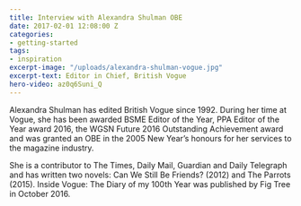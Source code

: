 ```yaml
---
title: Interview with Alexandra Shulman OBE
date: 2017-02-01 12:08:00 Z
categories:
- getting-started
tags:
- inspiration
excerpt-image: "/uploads/alexandra-shulman-vogue.jpg"
excerpt-text: Editor in Chief, British Vogue
hero-video: az0q6Suni_Q
---
```


Alexandra Shulman has edited British Vogue since 1992. During her time at Vogue, she has been awarded BSME Editor of the Year, PPA Editor of the Year award 2016, the WGSN Future 2016 Outstanding Achievement award and was granted an OBE in the 2005 New Year’s honours for her services to the magazine industry.

She is a contributor to The Times, Daily Mail, Guardian and Daily Telegraph and has written two novels: Can We Still Be Friends? (2012) and The Parrots (2015). Inside Vogue: The Diary of my 100th Year was published by Fig Tree in October 2016.